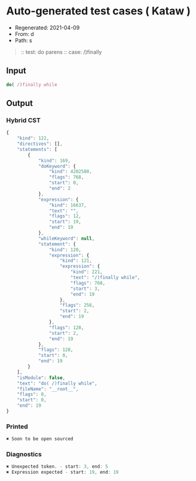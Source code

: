 # Auto-generated test cases ( Kataw )
- Regenerated: 2021-04-09
- From: d
- Path: s
> :: test: do parens
> :: case: /)finally
## Input

`````js
do( /)finally while
`````

## Output

### Hybrid CST

```javascript
{
    "kind": 122,
    "directives": [],
    "statements": [
        {
            "kind": 169,
            "doKeyword": {
                "kind": 4202580,
                "flags": 768,
                "start": 0,
                "end": 2
            },
            "expression": {
                "kind": 16637,
                "text": "",
                "flags": 12,
                "start": 19,
                "end": 19
            },
            "whileKeyword": null,
            "statement": {
                "kind": 120,
                "expression": {
                    "kind": 121,
                    "expression": {
                        "kind": 221,
                        "text": "/)finally while",
                        "flags": 768,
                        "start": 3,
                        "end": 19
                    },
                    "flags": 256,
                    "start": 2,
                    "end": 19
                },
                "flags": 128,
                "start": 2,
                "end": 19
            },
            "flags": 128,
            "start": 0,
            "end": 19
        }
    ],
    "isModule": false,
    "text": "do( /)finally while",
    "fileName": "__root__",
    "flags": 0,
    "start": 0,
    "end": 19
}
```

### Printed

```javascript
✖ Soon to be open sourced
```

### Diagnostics

```javascript
✖ Unexpected token. - start: 3, end: 5
✖ Expression expected - start: 19, end: 19

```

